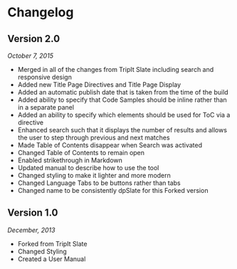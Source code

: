 # Changelog

## Version 2.0

*October 7, 2015*

- Merged in all of the changes from TripIt Slate including search and responsive design
- Added new Title Page Directives and Title Page Display
- Added an automatic publish date that is taken from the time of the build
- Added ability to specify that Code Samples should be inline rather than in a separate panel
- Added an ability to specify which elements should be used for ToC via a directive
- Enhanced search such that it displays the number of results and allows the user to step through previous and next matches
- Made Table of Contents disappear when Search was activated
- Changed Table of Contents to remain open
- Enabled strikethrough in Markdown
- Updated manual to describe how to use the tool
- Changed styling to make it lighter and more modern
- Changed Language Tabs to be buttons rather than tabs
- Changed name to be consistently dpSlate for this Forked version


## Version 1.0

*December, 2013*

- Forked from TripIt Slate
- Changed Styling
- Created a User Manual



